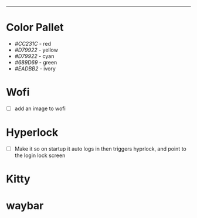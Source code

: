 
---
# Color Pallet
- *#CC231C* - red
- *#D79922* - yellow
- *#D79922* - cyan
- *#689D69* - green
- *#EADBB2* - ivory

# Wofi
- [ ] add an image to wofi

# Hyperlock
- [ ] Make it so on startup it auto logs in then triggers hyprlock, and point to the login lock screen

# Kitty

# waybar
